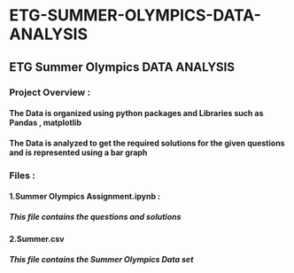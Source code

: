# ETG-SUMMER-OLYMPICS-DATA-ANALYSIS
## ETG  Summer Olympics  DATA ANALYSIS
### Project Overview :
 #### The Data is organized using python packages and Libraries such as Pandas , matplotlib 
 #### The Data is analyzed to get the required solutions for the given questions and  is represented using  a bar graph
### Files :
   #### 1.Summer Olympics Assignment.ipynb :
   #####  This file contains the questions and solutions 
   #### 2.Summer.csv
   #####  This file contains the Summer Olympics Data set

